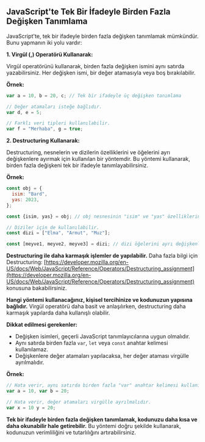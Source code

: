 ## JavaScript'te Tek Bir İfadeyle Birden Fazla Değişken Tanımlama

JavaScript'te, tek bir ifadeyle birden fazla değişken tanımlamak mümkündür. Bunu yapmanın iki yolu vardır:

**1. Virgül (,) Operatörü Kullanarak:**

Virgül operatörünü kullanarak, birden fazla değişken ismini aynı satırda yazabilirsiniz. Her değişken ismi, bir değer atamasıyla veya boş bırakılabilir.

**Örnek:**

```javascript
var a = 10, b = 20, c; // Tek bir ifadeyle üç değişken tanımlama

// Değer atamaları isteğe bağlıdır.
var d, e = 5;

// Farklı veri tipleri kullanılabilir.
var f = "Merhaba", g = true;
```

**2. Destructuring Kullanarak:**

Destructuring, nesnelerin ve dizilerin özelliklerini ve öğelerini ayrı değişkenlere ayırmak için kullanılan bir yöntemdir. Bu yöntemi kullanarak, birden fazla değişkeni tek bir ifadeyle tanımlayabilirsiniz.

**Örnek:**

```javascript
const obj = {
  isim: "Bard",
  yas: 2023,
};

const {isim, yas} = obj; // obj nesnesinin "isim" ve "yas" özelliklerini ayrı değişkenlere ayırma

// Diziler için de kullanılabilir.
const dizi = ["Elma", "Armut", "Muz"];

const [meyve1, meyve2, meyve3] = dizi; // dizi öğelerini ayrı değişkenlere ayırma
```

**Destructuring ile daha karmaşık işlemler de yapılabilir.** Daha fazla bilgi için Destructuring: [https://developer.mozilla.org/en-US/docs/Web/JavaScript/Reference/Operators/Destructuring_assignment](https://developer.mozilla.org/en-US/docs/Web/JavaScript/Reference/Operators/Destructuring_assignment) konusuna bakabilirsiniz.

**Hangi yöntemi kullanacağınız, kişisel tercihinize ve kodunuzun yapısına bağlıdır.** Virgül operatörü daha basit ve anlaşılırken, destructuring daha karmaşık yapılarda daha kullanışlı olabilir.

**Dikkat edilmesi gerekenler:**

* Değişken isimleri, geçerli JavaScript tanımlayıcılarına uygun olmalıdır.
* Aynı satırda birden fazla `var`, `let` veya `const` anahtar kelimesi kullanılamaz.
* Değişkenlere değer atamaları yapılacaksa, her değer ataması virgülle ayrılmalıdır.

**Örnek:**

```javascript
// Hata verir, aynı satırda birden fazla "var" anahtar kelimesi kullanılamaz.
var a = 10, var b = 20;

// Hata verir, değer atamaları virgülle ayrılmalıdır.
var x = 10 y = 20;
```

**Tek bir ifadeyle birden fazla değişken tanımlamak, kodunuzu daha kısa ve daha okunabilir hale getirebilir.** Bu yöntemi doğru şekilde kullanarak, kodunuzun verimliliğini ve tutarlılığını artırabilirsiniz.
